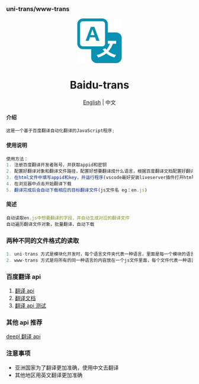 ### uni-trans/www-trans

<div align="center">
  <img alt="Baidu-trans Logo" width="120" height="120" src="./images/trans.png">
  <h1>Baidu-trans</h1>
  <span><a href="./README.EN.md">English</a> | 中文</span>
</div>

#### 介绍

```js
这是一个基于百度翻译自动化翻译的JavaScript程序;
```

#### 使用说明

```js
使用方法：
1. 注册百度翻译开发者账号，并获取appid和密钥
2. 配置好翻译对象和翻译文件路径，配置好想要翻译成什么语言，根据百度翻译文档配置好翻译文件格式，eg：it、en、zh
3. 在html文件中填写appid和key，并运行程序(vscode最好安装liveserver插件打开html文件)
4. 在浏览器中点击开始翻译下载
5. 翻译完成后会自动下载相应的目标翻译文件(js文件名 eg：en.js)
```

#### 简述

```js
自动读取en.js中想要翻译的字段，并自动生成对应的翻译文件
自动遍历翻译文件对象，批量翻译，自动下载
```

### 两种不同的文件格式的读取

```js
1. uni-trans 方式是模块化开发时，每个语言文件夹代表一种语言，里面是每一个模块的语言js文件
2. www-trans 方式是将所有的同一种语言的内容放在一个js文件里面，每个文件代表一种语言

```

### 百度翻译 api

1. [翻译 api](https://fanyi-api.baidu.com/api/trans/vip/translate)
2. [翻译文档](https://api.fanyi.baidu.com/doc/21)
3. [翻译 api 测试](https://fanyi-api.baidu.com/api/trans/product/index)

### 其他 api 推荐

[deepl 翻译 api](https://www.deepl.com/zh/products/api)

### 注意事项

- 亚洲国家为了翻译更加准确，使用中文去翻译
- 其他地区用英文翻译更加准确
